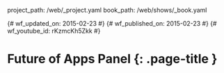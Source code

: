 project_path: /web/_project.yaml
book_path: /web/shows/_book.yaml

{# wf_updated_on: 2015-02-23 #}
{# wf_published_on: 2015-02-23 #}
{# wf_youtube_id: rKzmcKh5Zkk #}

# Future of Apps Panel {: .page-title }


<div class="video-wrapper">
  <iframe class="devsite-embedded-youtube-video" data-video-id="rKzmcKh5Zkk"
          data-autohide="1" data-showinfo="0" frameborder="0" allowfullscreen>
  </iframe>
</div>

